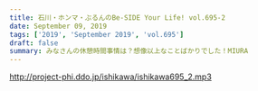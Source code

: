 ```yaml
---
title: 石川・ホンマ・ぶるんのBe-SIDE Your Life! vol.695-2
date: September 09, 2019
tags: ['2019', 'September 2019', 'vol.695']
draft: false
summary: みなさんの休憩時間事情は？想像以上なことばかりでした！MIURA
---
```


http://project-phi.ddo.jp/ishikawa/ishikawa695_2.mp3
